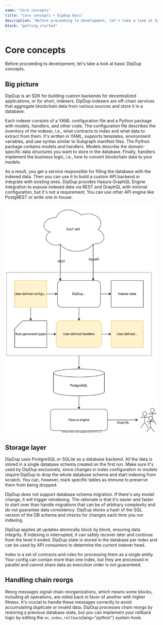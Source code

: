 ```yaml
---
name: "Core concepts"
title: "Core concepts • DipDup Docs"
description: "Before proceeding to development, let's take a look at basic DipDup concepts."
block: "getting_started"
---
```


# Core concepts

Before proceeding to development, let's take a look at basic DipDup concepts.

## Big picture

DipDup is an SDK for building custom backends for decentralized applications, or for short, indexers. DipDup indexers are off-chain services that aggregate blockchain data from various sources and store it in a database.

Each indexer consists of a YAML configuration file and a Python package with models, handlers, and other code. The configuration file describes the inventory of the indexer, i.e., what contracts to index and what data to extract from them. It's written in YAML, supports templates, environment variables, and use syntax similar to Subgraph manifest files. The Python package contains models and handlers. Models describe the domain-specific data structures you want to store in the database. Finally, handlers implement the business logic, i.e., how to convert blockchain data to your models.

As a result, you get a service responsible for filling the database with the indexed data. Then you can use it to build a custom API backend or integrate with existing ones. DipDup provides Hasura GraphQL Engine integration to expose indexed data via REST and GraphQL with minimal configuration, but it's not a requirement. You can use other API engine like PostgREST or write one in-house.

<!-- TODO: SVG include doesn't work -->

![Generic DipDup setup and data flow](../assets/dipdup.svg)

## Storage layer

DipDup uses PostgreSQL or SQLite as a database backend. All the data is stored in a single database schema created on the first run. Make sure it's used by DipDup exclusively, since changes in index configuration or models require DipDup to drop the whole database schema and start indexing from scratch. You can, however, mark specific tables as immune to preserve them from being dropped.

DipDup does not support database schema migration. If there's any model change, it will trigger reindexing. The rationale is that it's easier and faster to start over than handle migrations that can be of arbitrary complexity and do not guarantee data consistency. DipDup stores a hash of the SQL version of the DB schema and checks for changes each time you run indexing.

DipDup applies all updates atomically block by block, ensuring data integrity. If indexing is interrupted, it can safely recover later and continue from the level it ended. DipDup state is stored in the database per index and can be used by API consumers to determine the current indexer head.

Index is a set of contracts and rules for processing them as a single entity. Your config can contain more than one index, but they are processed in parallel and cannot share data as execution order is not guaranteed.

## Handling chain reorgs

Reorg messages signal chain reorganizations, which means some blocks, including all operations, are rolled back in favor of another with higher fitness. It's crucial to handle these messages correctly to avoid accumulating duplicate or invalid data. DipDup processes chain reorgs by restoring a previous database state, but you can implement your rollback logic by editing the `on_index_rollback`{lang="python"} system hook.

<!--

FIXME: Tezos stuff

DipDup works with operation groups (explicit operation and all internal ones, a single contract call) and _Big\_map_ updates (lazy hash map structures, [read more](https://tezostaquito.io/docs/maps_bigmaps/)) — until fully-fledged protocol-level events are not implemented in Tezos.

DipDup is tightly coupled with [TzKT API](http://api.tzkt.io/) but can generally use any data provider which implements a particular feature set. TzKT provides REST endpoints and Websocket subscriptions with flexible filters enabling selective indexing and returns "humanified" contract data, which means you don't have to handle raw Michelson expressions.

-->
